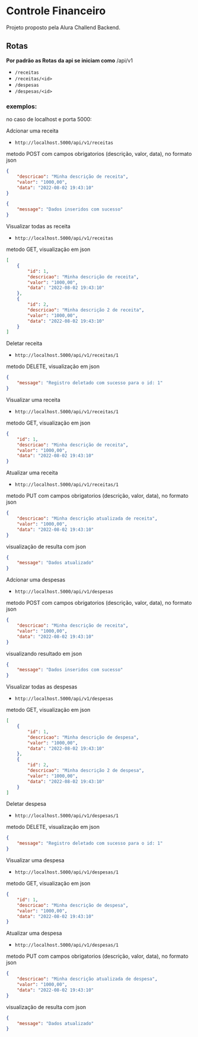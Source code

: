 # Controle Financeiro

Projeto proposto pela Alura Challend Backend.

## Rotas

**Por padrão as Rotas da api se iniciam como** /api/v1

- ```/receitas```
- ```/receitas/<id>```
- ```/despesas```
- ```/despesas/<id>```

### exemplos:

no caso de localhost e porta 5000:

Adcionar uma receita

- ```http://localhost.5000/api/v1/receitas```

metodo POST com campos obrigatorios (descrição, valor, data), no formato json

```json
{
    "descricao": "Minha descrição de receita",
    "valor": "1000,00",
    "data": "2022-08-02 19:43:10"
}
```


```json
{
	"message": "Dados inseridos com sucesso"
}
```

Visualizar todas as receita

- ```http://localhost.5000/api/v1/receitas```

metodo GET, visualização em json

```json
[
    {
        "id": 1,
        "descricao": "Minha descrição de receita",
        "valor": "1000,00",
        "data": "2022-08-02 19:43:10"
    },
    {
        "id": 2,
        "descricao": "Minha descrição 2 de receita",
        "valor": "1000,00",
        "data": "2022-08-02 19:43:10"
    }
]
```

Deletar receita

- ```http://localhost.5000/api/v1/receitas/1```

metodo DELETE, visualização em json

```json
{
    "message": "Registro deletado com sucesso para o id: 1"
}
```

Visualizar uma receita

- ```http://localhost.5000/api/v1/receitas/1```

metodo GET, visualização em json

```json
{
    "id": 1,
    "descricao": "Minha descrição de receita",
    "valor": "1000,00",
    "data": "2022-08-02 19:43:10"
}
```

Atualizar uma receita

- ```http://localhost.5000/api/v1/receitas/1```

metodo PUT com campos obrigatorios (descrição, valor, data), no formato json

```json
{
    "descricao": "Minha descrição atualizada de receita",
    "valor": "1000,00",
    "data": "2022-08-02 19:43:10"
}
```

visualização de resulta com json

```json
{
	"message": "Dados atualizado"
}
```

Adcionar uma despesas

- ```http://localhost.5000/api/v1/despesas```

metodo POST com campos obrigatorios (descrição, valor, data), no formato json

```json
{
    "descricao": "Minha descrição de receita",
    "valor": "1000,00",
    "data": "2022-08-02 19:43:10"
}
```

visualizando resultado em json

```json
{
	"message": "Dados inseridos com sucesso"
}
```

Visualizar todas as despesas

- ```http://localhost.5000/api/v1/despesas```

metodo GET, visualização em json

```json
[
    {
        "id": 1,
        "descricao": "Minha descrição de despesa",
        "valor": "1000,00",
        "data": "2022-08-02 19:43:10"
    },
    {
        "id": 2,
        "descricao": "Minha descrição 2 de despesa",
        "valor": "1000,00",
        "data": "2022-08-02 19:43:10"
    }
]
```

Deletar despesa

- ```http://localhost.5000/api/v1/despesas/1```

metodo DELETE, visualização em json

```json
{
    "message": "Registro deletado com sucesso para o id: 1"
}
```

Visualizar uma despesa

- ```http://localhost.5000/api/v1/despesas/1```

metodo GET, visualização em json

```json
{
    "id": 1,
    "descricao": "Minha descrição de despesa",
    "valor": "1000,00",
    "data": "2022-08-02 19:43:10"
}
```

Atualizar uma despesa

- ```http://localhost.5000/api/v1/despesas/1```

metodo PUT com campos obrigatorios (descrição, valor, data), no formato json

```json
{
    "descricao": "Minha descrição atualizada de despesa",
    "valor": "1000,00",
    "data": "2022-08-02 19:43:10"
}
```

visualização de resulta com json

```json
{
	"message": "Dados atualizado"
}
```
